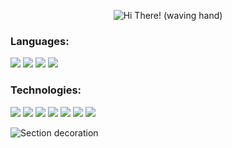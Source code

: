 <p style="text-align: center;">
  <img src="https://capsule-render.vercel.app/api?text=Hi+There!&animation=fadeIn&type=waving&color=gradient&height=100" alt="Hi There! (waving hand)" />
</p>

### Languages:
<a href="https://isocpp.org/"><img src="https://img.shields.io/badge/C++-%2300599C.svg?logo=c%2B%2B&logoColor=white" target="_blank"></a>
<a href="https://www.java.com/en/"><img src="https://img.shields.io/badge/Java-%23ED8B00.svg?logo=openjdk&logoColor=white" target="_blank"></a>
<a href="https://www.scala-lang.org/"><img src="https://img.shields.io/badge/Scala-%23DC322F.svg?logo=scala&logoColor=white" target="_blank"></a>
<a href="https://www.typescriptlang.org/"><img src="https://img.shields.io/badge/TypeScript-3178C6?logo=typescript&logoColor=fff" target="_blank"></a>

### Technologies:
<a href="https://cachyos.org/"><img src="https://img.shields.io/badge/CachyOS%20Linux-1793D1?logo=arch-linux&logoColor=fff" target="_blank"></a>
<a href="https://gradle.org/"><img src="https://img.shields.io/badge/Gradle-02303A.svg?&logo=Gradle&logoColor=white" target="_blank"></a>
<a href="https://openjfx.io/"><img src="https://img.shields.io/badge/javafx-%23FF0000.svg?&logo=javafx&logoColor=white" target="_blank"></a>
<a href="https://spring.io/"><img src="https://img.shields.io/badge/Spring%20Boot-6DB33F?logo=springboot&logoColor=fff" target="_blank"></a>
<a href="https://www.sqlite.org/"><img src="https://img.shields.io/badge/SQLite-%2307405e.svg?logo=sqlite&logoColor=white)" target="_blank"></a>
<a href="https://vitejs.dev/"><img src="https://img.shields.io/badge/Vite-646CFF?logo=vite&logoColor=fff" target="_blank"></a>
<a href="https://vuejs.org/"><img src="https://img.shields.io/badge/Vue.js-4FC08D?logo=vuedotjs&logoColor=fff" target="_blank"></a>

<img src="https://capsule-render.vercel.app/api?type=rounded&color=gradient&height=10&section" style="display: block; margin-left: auto; margin-right: auto;" alt="Section decoration" />
